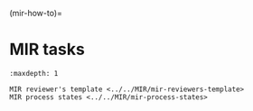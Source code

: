 (mir-how-to)=
# MIR tasks

```{toctree}
:maxdepth: 1

MIR reviewer's template <../../MIR/mir-reviewers-template>
MIR process states <../../MIR/mir-process-states>
```
